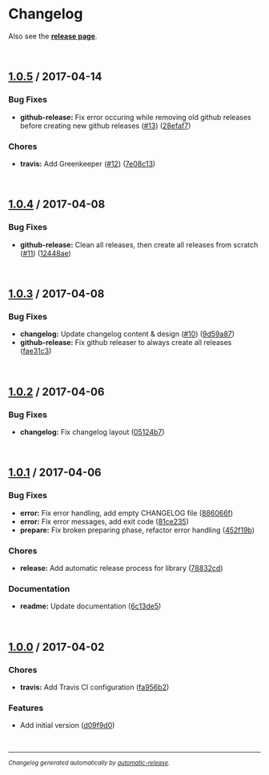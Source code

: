 # Changelog

Also see the **[release page]( https://github.com/dominique-mueller/automatic-release/releases )**.

<br>

## [1.0.5](https://github.com/dominique-mueller/automatic-release/releases/tag/1.0.5) / 2017-04-14

### Bug Fixes

* **github-release:** Fix error occuring while removing old github releases before creating new github releases ([#13](https://github.com/dominique-mueller/automatic-release/issues/13)) ([28efaf7](https://github.com/dominique-mueller/automatic-release/commit/28efaf7))

### Chores

* **travis:** Add Greenkeeper ([#12](https://github.com/dominique-mueller/automatic-release/issues/12)) ([7e08c13](https://github.com/dominique-mueller/automatic-release/commit/7e08c13))

<br>

## [1.0.4](https://github.com/dominique-mueller/automatic-release/releases/tag/1.0.4) / 2017-04-08

### Bug Fixes

* **github-release:** Clean all releases, then create all releases from scratch ([#11](https://github.com/dominique-mueller/automatic-release/issues/11)) ([12448ae](https://github.com/dominique-mueller/automatic-release/commit/12448ae))

<br>

## [1.0.3](https://github.com/dominique-mueller/automatic-release/releases/tag/1.0.3) / 2017-04-08

### Bug Fixes

* **changelog:** Update changelog content & design ([#10](https://github.com/dominique-mueller/automatic-release/issues/10)) ([9d59a87](https://github.com/dominique-mueller/automatic-release/commit/9d59a87))
* **github-release:** Fix github releaser to always create all releases ([fae31c3](https://github.com/dominique-mueller/automatic-release/commit/fae31c3))

<br>

## [1.0.2](https://github.com/dominique-mueller/automatic-release/releases/tag/1.0.2) / 2017-04-06

### Bug Fixes

* **changelog:** Fix changelog layout ([05124b7](https://github.com/dominique-mueller/automatic-release/commit/05124b7))

<br>

## [1.0.1](https://github.com/dominique-mueller/automatic-release/releases/tag/1.0.1) / 2017-04-06

### Bug Fixes

* **error:** Fix error handling, add empty CHANGELOG file ([886066f](https://github.com/dominique-mueller/automatic-release/commit/886066f))
* **error:** Fix error messages, add exit code ([81ce235](https://github.com/dominique-mueller/automatic-release/commit/81ce235))
* **prepare:** Fix broken preparing phase, refactor error handling ([452f19b](https://github.com/dominique-mueller/automatic-release/commit/452f19b))

### Chores

* **release:** Add automatic release process for library ([78832cd](https://github.com/dominique-mueller/automatic-release/commit/78832cd))

### Documentation

* **readme:** Update documentation ([6c13de5](https://github.com/dominique-mueller/automatic-release/commit/6c13de5))

<br>

## [1.0.0](https://github.com/dominique-mueller/automatic-release/releases/tag/1.0.0) / 2017-04-02

### Chores

* **travis:** Add Travis CI configuration ([fa956b2](https://github.com/dominique-mueller/automatic-release/commit/fa956b2))

### Features

* Add initial version ([d09f9d0](https://github.com/dominique-mueller/automatic-release/commit/d09f9d0))

<br>

---

<sup>*Changelog generated automatically by [automatic-release](https://github.com/dominique-mueller/automatic-release).*</sup>
